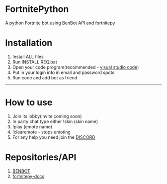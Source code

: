 # FortnitePython
A python Fortnite bot using BenBot API and fortnitepy
# Installation
1. Install ALL files
2. Run INSTALL REQ.bat
3. Open your code program(recommended - [visual studio code](https://code.visualstudio.com/))
4. Put in your login info in email and password spots
5. Run code and add bot as friend
------------------------------------------------------------
# How to use
1. Join its lobby(invite coming soon)
2. In party chat type either !skin (skin name)
3. !play (emote name)
4. !clearemote - stops emoting
5. For any help you need join the [DISCORD](https://discord.gg/XAKZCNV)
# Repositories/API
1. [BENBOT](http://benbotfn.tk:8080/api/docs)
2. [fortnitepy-docs](https://github.com/Terbau/fortnitepy)

